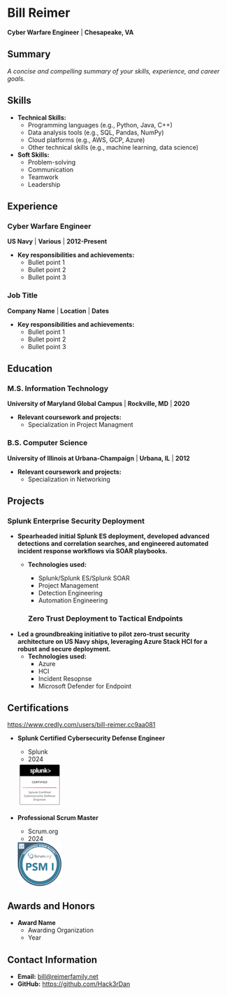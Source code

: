 # **Bill Reimer**
**Cyber Warfare Engineer** | **Chesapeake, VA**

## **Summary**
*A concise and compelling summary of your skills, experience, and career goals.*

## **Skills**
* **Technical Skills:**
  * Programming languages (e.g., Python, Java, C++)
  * Data analysis tools (e.g., SQL, Pandas, NumPy)
  * Cloud platforms (e.g., AWS, GCP, Azure)
  * Other technical skills (e.g., machine learning, data science)
* **Soft Skills:**
  * Problem-solving
  * Communication
  * Teamwork
  * Leadership

## **Experience**
### **Cyber Warfare Engineer**
**US Navy** | **Various** | **2012-Present**
* **Key responsibilities and achievements:**
  * Bullet point 1
  * Bullet point 2
  * Bullet point 3

### **Job Title**
**Company Name** | **Location** | **Dates**
* **Key responsibilities and achievements:**
  * Bullet point 1
  * Bullet point 2
  * Bullet point 3

## **Education**

### **M.S. Information Technology**
**University of Maryland Global Campus** | **Rockville, MD** | **2020**
* **Relevant coursework and projects:**
  * Specialization in Project Managment

### **B.S. Computer Science**
**University of Illinois at Urbana-Champaign** | **Urbana, IL** | **2012**
* **Relevant coursework and projects:**
  * Specialization in Networking

## **Projects**
### **Splunk Enterprise Security Deployment**
* **Spearheaded initial Splunk ES deployment, developed advanced detections and correlation searches, and engineered automated incident response workflows via SOAR playbooks.**
  * **Technologies used:**
    * Splunk/Splunk ES/Splunk SOAR
    * Project Management
    * Detection Engineering
    * Automation Engineering

    ### **Zero Trust Deployment to Tactical Endpoints**
* **Led a groundbreaking initiative to pilot zero-trust security architecture on US Navy ships, leveraging Azure Stack HCI for a robust and secure deployment.**
  * **Technologies used:**
    * Azure
    * HCI
    * Incident Resopnse
    * Microsoft Defender for Endpoint

## **Certifications**

https://www.credly.com/users/bill-reimer.cc9aa081

* **Splunk Certified Cybersecurity Defense Engineer**
  * Splunk
  * 2024

  <img src="images/splunk-certified-cybersecurity-defense-engineer.png" alt="drawing" width="100"/>

  <div data-iframe-width="150" data-iframe-height="270" data-share-badge-id="03e05cc2-b838-49f9-942c-3913280676b6" data-share-badge-host="https://www.credly.com"></div><script type="text/javascript" async src="//cdn.credly.com/assets/utilities/embed.js"></script>


* **Professional Scrum Master**
  * Scrum.org
  * 2024

  <img src="images/professional-scrum-master-i-psm-i.png" alt="drawing" width="100"/>

  <div data-iframe-width="150" data-iframe-height="270" data-share-badge-id="b206e229-4aa1-49a7-a876-611481601964" data-share-badge-host="https://www.credly.com"></div><script type="text/javascript" async src="//cdn.credly.com/assets/utilities/embed.js"></script>

## **Awards and Honors**
* **Award Name**
  * Awarding Organization
  * Year

## **Contact Information**
* **Email:** bill@reimerfamily.net
* **GitHub:** https://github.com/Hack3rDan
